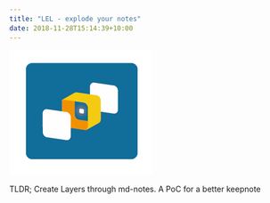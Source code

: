```yaml
---
title: "LEL - explode your notes"
date: 2018-11-28T15:14:39+10:00
---
```


![img](/LEL-short.png)

TLDR; Create Layers through md-notes.
A PoC for a better keepnote
